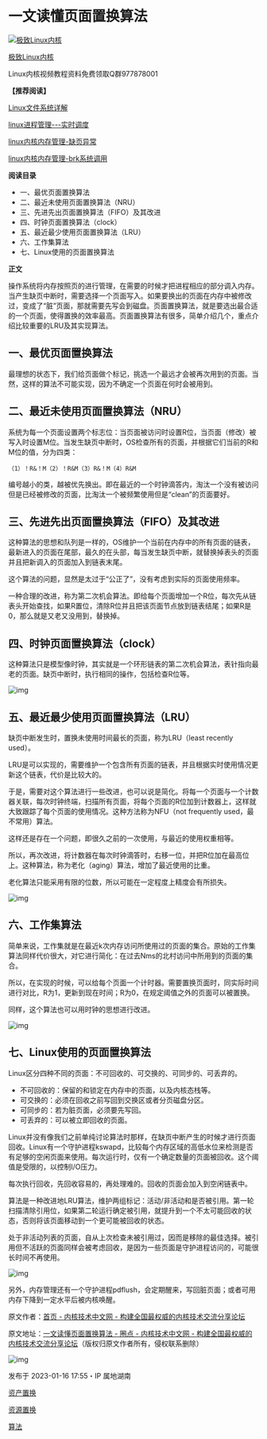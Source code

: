 # 一文读懂页面置换算法

[![极致Linux内核](https://pic1.zhimg.com/v2-08e414f5a24c32bf54cffc6fa596382c_l.jpg?source=32738c0c)](https://www.zhihu.com/people/linuxwang-xian-sheng)

[极致Linux内核](https://www.zhihu.com/people/linuxwang-xian-sheng)

Linux内核视频教程资料免费领取Q群977878001

**【推荐阅读】**

[Linux文件系统详解](https://zhuanlan.zhihu.com/p/581250390)

[linux进程管理---实时调度](https://zhuanlan.zhihu.com/p/580503043)

[linux内核内存管理-缺页异常](https://zhuanlan.zhihu.com/p/579482414)

[linux内核内存管理-brk系统调用](https://zhuanlan.zhihu.com/p/579405096)

**阅读目录**

- 一、最优页面置换算法
- 二、最近未使用页面置换算法（NRU）
- 三、先进先出页面置换算法（FIFO）及其改进
- 四、时钟页面置换算法（clock）
- 五、最近最少使用页面置换算法（LRU）
- 六、工作集算法
- 七、Linux使用的页面置换算法

**正文**

操作系统将内存按照页的进行管理，在需要的时候才把进程相应的部分调入内存。当产生缺页中断时，需要选择一个页面写入。如果要换出的页面在内存中被修改过，变成了“脏”页面，那就需要先写会到磁盘。页面置换算法，就是要选出最合适的一个页面，使得置换的效率最高。页面置换算法有很多，简单介绍几个，重点介绍比较重要的LRU及其实现算法。

## 一、最优页面置换算法

最理想的状态下，我们给页面做个标记，挑选一个最远才会被再次用到的页面。当然，这样的算法不可能实现，因为不确定一个页面在何时会被用到。

## 二、最近未使用页面置换算法（NRU）

系统为每一个页面设置两个标志位：当页面被访问时设置R位，当页面（修改）被写入时设置M位。当发生缺页中断时，OS检查所有的页面，并根据它们当前的R和M位的值，分为四类：

```text
（1）！R&！M（2）！R&M（3）R&！M（4）R&M
```

编号越小的类，越被优先换出。即在最近的一个时钟滴答内，淘汰一个没有被访问但是已经被修改的页面，比淘汰一个被频繁使用但是“clean”的页面要好。

## 三、先进先出页面置换算法（FIFO）及其改进

这种算法的思想和队列是一样的，OS维护一个当前在内存中的所有页面的链表，最新进入的页面在尾部，最久的在头部，每当发生缺页中断，就替换掉表头的页面并且把新调入的页面加入到链表末尾。

这个算法的问题，显然是太过于“公正了”，没有考虑到实际的页面使用频率。

一种合理的改进，称为第二次机会算法。即给每个页面增加一个R位，每次先从链表头开始查找，如果R置位，清除R位并且把该页面节点放到链表结尾；如果R是0，那么就是又老又没用到，替换掉。

## 四、时钟页面置换算法（clock）

这种算法只是模型像时钟，其实就是一个环形链表的第二次机会算法，表针指向最老的页面。缺页中断时，执行相同的操作，包括检查R位等。

![img](https://pic2.zhimg.com/80/v2-567c9c0ff26e701e4af0b8676214cb2d_720w.webp)

## 五、最近最少使用页面置换算法（LRU）

缺页中断发生时，置换未使用时间最长的页面，称为LRU（least recently used）。

LRU是可以实现的，需要维护一个包含所有页面的链表，并且根据实时使用情况更新这个链表，代价是比较大的。

于是，需要对这个算法进行一些改进，也可以说是简化。将每一个页面与一个计数器关联，每次时钟终端，扫描所有页面，将每个页面的R位加到计数器上，这样就大致跟踪了每个页面的使用情况。这种方法称为NFU（not frequently used，最不常用）算法。

这样还是存在一个问题，即很久之前的一次使用，与最近的使用权重相等。

所以，再次改进，将计数器在每次时钟滴答时，右移一位，并把R位加在最高位上。这种算法，称为老化（aging）算法，增加了最近使用的比重。

老化算法只能采用有限的位数，所以可能在一定程度上精度会有所损失。

![img](https://pic2.zhimg.com/80/v2-097946f15551e3a14c72fea4bda77ecd_720w.webp)

## 六、工作集算法

简单来说，工作集就是在最近k次内存访问所使用过的页面的集合。原始的工作集算法同样代价很大，对它进行简化：在过去Nms的北村访问中所用到的页面的集合。

所以，在实现的时候，可以给每个页面一个计时器。需要置换页面时，同实际时间进行对比，R为1，更新到现在时间；R为0，在规定阈值之外的页面可以被置换。

同样，这个算法也可以用时钟的思想进行改进。

![img](https://pic4.zhimg.com/80/v2-07dd0319a98594585fe2f2ef7fbde613_720w.webp)

## 七、Linux使用的页面置换算法

Linux区分四种不同的页面：不可回收的、可交换的、可同步的、可丢弃的。

- 不可回收的：保留的和锁定在内存中的页面，以及内核态栈等。
- 可交换的：必须在回收之前写回到交换区或者分页磁盘分区。
- 可同步的：若为脏页面，必须要先写回。
- 可丢弃的：可以被立即回收的页面。

Linux并没有像我们之前单纯讨论算法时那样，在缺页中断产生的时候才进行页面回收。Linux有一个守护进程kswapd，比较每个内存区域的高低水位来检测是否有足够的空闲页面来使用。每次运行时，仅有一个确定数量的页面被回收。这个阈值是受限的，以控制I/O压力。

每次执行回收，先回收容易的，再处理难的。回收的页面会加入到空闲链表中。

算法是一种改进地LRU算法，维护两组标记：活动/非活动和是否被引用。第一轮扫描清除引用位，如果第二轮运行确定被引用，就提升到一个不太可能回收的状态，否则将该页面移动到一个更可能被回收的状态。

处于非活动列表的页面，自从上次检查未被引用过，因而是移除的最佳选择。被引用但不活跃的页面同样会被考虑回收，是因为一些页面是守护进程访问的，可能很长时间不再使用。

![img](https://pic3.zhimg.com/80/v2-a89ac6581025db663718091151f4a95e_720w.webp)

另外，内存管理还有一个守护进程pdflush，会定期醒来，写回脏页面；或者可用内存下降到一定水平后被内核唤醒。

原文作者：[首页 - 内核技术中文网 - 构建全国最权威的内核技术交流分享论坛](https://link.zhihu.com/?target=https%3A//kernel.0voice.com/)

原文地址：[一文读懂页面置换算法 - 圈点 - 内核技术中文网 - 构建全国最权威的内核技术交流分享论坛](https://link.zhihu.com/?target=https%3A//kernel.0voice.com/forum.php%3Fmod%3Dviewthread%26tid%3D2616%26page%3D1%26extra%3D%23pid2618)（版权归原文作者所有，侵权联系删除）

![img](https://pic1.zhimg.com/80/v2-3212362866e1f4876c1c4b23cad51ca4_720w.webp)



发布于 2023-01-16 17:55・IP 属地湖南



[资产置换](https://www.zhihu.com/topic/20103938)

[资源置换](https://www.zhihu.com/topic/20026242)

[算法](https://www.zhihu.com/topic/19553510)